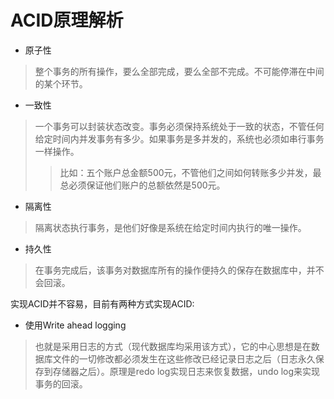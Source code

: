 # ACID原理解析
* 原子性
> 整个事务的所有操作，要么全部完成，要么全部不完成。不可能停滞在中间的某个环节。

* 一致性
> 一个事务可以封装状态改变。事务必须保持系统处于一致的状态，不管任何给定时间内并发事务有多少。如果事务是多并发的，系统也必须如串行事务一样操作。
>> 比如：五个账户总金额500元，不管他们之间如何转账多少并发，最总必须保证他们账户的总额依然是500元。

* 隔离性
> 隔离状态执行事务，是他们好像是系统在给定时间内执行的唯一操作。

* 持久性
> 在事务完成后，该事务对数据库所有的操作便持久的保存在数据库中，并不会回滚。

实现ACID并不容易，目前有两种方式实现ACID:

* 使用Write ahead logging
> 也就是采用日志的方式（现代数据库均采用该方式），它的中心思想是在数据库文件的一切修改都必须发生在这些修改已经记录日志之后（日志永久保存到存储器之后）。原理是redo log实现日志来恢复数据，undo log来实现事务的回滚。